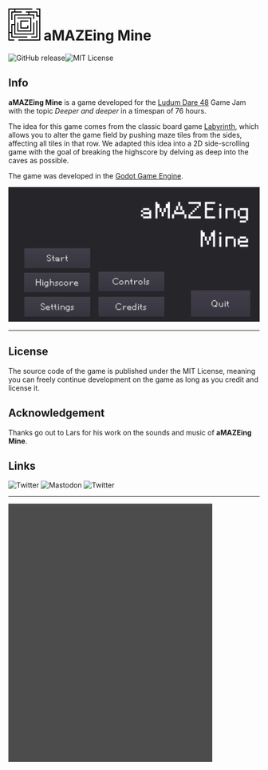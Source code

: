 # ![logo](game/sprites/logo.png) aMAZEing Mine

![GitHub release](https://img.shields.io/github/v/release/DorianSnowball/l48?label=Release&style=flat-square)![MIT License](https://img.shields.io/github/license/DorianSnowball/l48?style=flat-square&label=License)

## Info

**aMAZEing Mine** is a game developed for the [Ludum Dare 48](https://ldjam.com/events/ludum-dare/48) Game Jam with the topic *Deeper and deeper*  in a timespan of 76 hours.

The idea for this game comes from the classic board game [Labyrinth](https://en.wikipedia.org/wiki/Labyrinth_(board_game)), which allows you to alter the game field by pushing maze tiles from the sides, affecting all tiles in that row. We adapted this idea into a 2D side-scrolling game with the goal of breaking the highscore by delving as deep into the caves as possible.

The game was developed in the [Godot Game Engine](https://godotengine.org).

![Climbing](images/main_menu.gif)

---

## License

The source code of the game is published under the MIT License, meaning you can freely continue development on the game as long as you credit and license it.

## Acknowledgement

Thanks go out to Lars for his work on the sounds and music of **aMAZEing Mine**. 

## Links

![Twitter](https://img.shields.io/twitter/follow/cradmax?style=for-the-badge) ![Mastodon](https://img.shields.io/mastodon/follow/23471?domain=https%3A%2F%2Flayer8.space&label=Follow%20Cybermuell&style=for-the-badge) ![Twitter](https://img.shields.io/twitter/follow/DorianSnowBall?style=for-the-badge)

---

![Climbing](images/climbing_dwarf.gif) 


